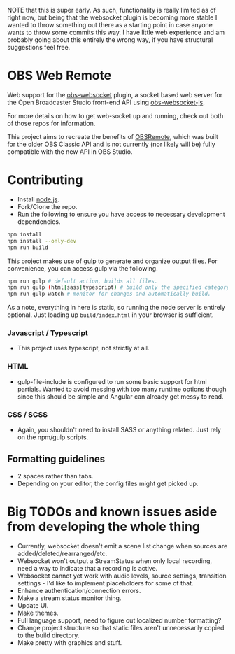NOTE that this is super early. As such, functionality is really limited as of right now, but being that the websocket plugin is becoming more stable I wanted to throw something out there as a starting point in case anyone wants to throw some commits this way. I have little web experience and am probably going about this entirely the wrong way, if you have structural suggestions feel free.  

# OBS Web Remote
Web support for the [obs-websocket](https://github.com/Palakis/obs-websocket) plugin, a socket based web server for the Open Broadcaster Studio front-end API using [obs-websocket-js](https://github.com/haganbmj/obs-websocket-js).  

For more details on how to get web-socket up and running, check out both of those repos for information.  

This project aims to recreate the benefits of [OBSRemote](https://github.com/bilhamil/OBSRemote), which was built for the older OBS Classic API and is not currently (nor likely will be) fully compatible with the new API in OBS Studio.  

# Contributing  
- Install [node.js](http://nodejs.org).
- Fork/Clone the repo.
- Run the following to ensure you have access to necessary development dependencies.  

```sh
npm install
npm install --only-dev
npm run build
```  

This project makes use of gulp to generate and organize output files. For convenience, you can access gulp via the following.
```sh
npm run gulp # default action, builds all files.
npm run gulp (html|sass|typescript) # build only the specified category of resources.
npm run gulp watch # monitor for changes and automatically build.
```

As a note, everything in here is static, so running the node server is entirely optional. Just loading up ```build/index.html``` in your browser is sufficient.  

### Javascript / Typescript
- This project uses typescript, not strictly at all.

### HTML
- gulp-file-include is configured to run some basic support for html partials. Wanted to avoid messing with too many runtime options though since this should be simple and Angular can already get messy to read.

### CSS / SCSS
- Again, you shouldn't need to install SASS or anything related. Just rely on the npm/gulp scripts.

## Formatting guidelines
- 2 spaces rather than tabs.
- Depending on your editor, the config files might get picked up.

# Big TODOs and known issues aside from developing the whole thing
- Currently, websocket doesn't emit a scene list change when sources are added/deleted/rearranged/etc.
- Websocket won't output a StreamStatus when only local recording, need a way to indicate that a recording is active.
- Websocket cannot yet work with audio levels, source settings, transition settings - I'd like to implement placeholders for some of that.
- Enhance authentication/connection errors.
- Make a stream status monitor thing.
- Update UI.
- Make themes.
- Full language support, need to figure out localized number formatting?
- Change project structure so that static files aren't unnecessarily copied to the build directory.
- Make pretty with graphics and stuff.
